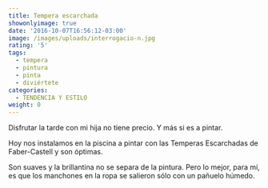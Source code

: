 ```yaml
---
title: Tempera escarchada
showonlyimage: true
date: '2016-10-07T16:56:12-03:00'
image: /images/uploads/interrogacio-n.jpg
rating: '5'
tags:
  - tempera
  - pintura
  - pinta
  - diviértete
categories:
  - TENDENCIA Y ESTILO
weight: 0
---
```

Disfrutar la tarde con mi hija no tiene precio. Y más si es a pintar.

<!--more-->

Hoy nos instalamos en la piscina a pintar con las Temperas Escarchadas de Faber-Castell y son óptimas. 

Son suaves y la brillantina no se separa de la pintura. Pero lo mejor, para mí, es que los manchones en la ropa se salieron sólo con un pañuelo húmedo.
